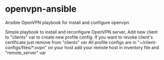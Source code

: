 # openvpn-ansible
Ansible OpenVPN playbook for install and configure openvpn 

Simple playbook to install and reconfigure OpenVPN server, Add new client to "clients" var to create new profile config.
If you want to revoke client's certificate just remove from "clients" var
All profile configs are in "~/client-configs/files/*.ovpn" on your host
add your remote host in inventory file and "remote_server" var